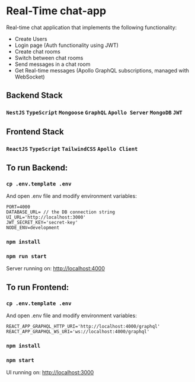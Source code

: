 # Real-Time chat-app
Real-time chat application that implements the following functionality:
- Create Users
- Login page (Auth functionality using JWT)
- Create chat rooms
- Switch between chat rooms
- Send messages in a chat room
- Get Real-time messages (Apollo GraphQL subscriptions, managed with WebSocket)

## Backend Stack
### `NestJS` `TypeScript` `Mongoose` `GraphQL` `Apollo Server` `MongoDB` `JWT`

## Frontend Stack
### `ReactJS` `TypeScript` `TailwindCSS` `Apollo Client`

## To run Backend:

### `cp .env.template .env`
And open .env file and modify environment variables:

```
PORT=4000
DATABASE_URL= // the DB connection string
UI_URL='http://localhost:3000'
JWT_SECRET_KEY='secret-key'
NODE_ENV=development
```

### `npm install`
### `npm run start`

Server running on: [http://localhost:4000](http://localhost:4000)

## To run Frontend:

### `cp .env.template .env`
And open .env file and modify environment variables:

```
REACT_APP_GRAPHQL_HTTP_URI='http://localhost:4000/graphql'
REACT_APP_GRAPHQL_WS_URI='ws://localhost:4000/graphql'
```

### `npm install`
### `npm start`

UI running on: [http://localhost:3000](http://localhost:3000)
